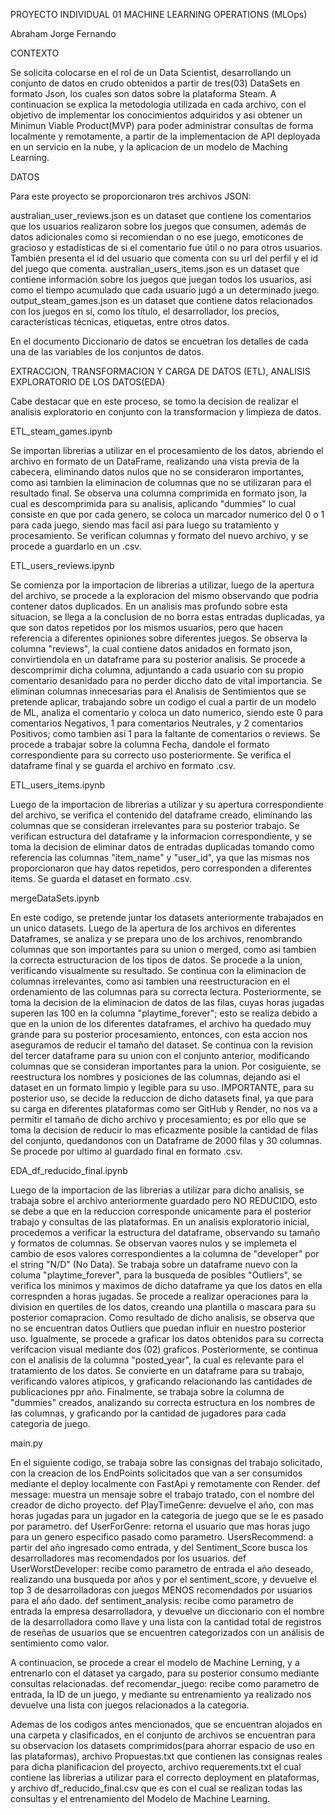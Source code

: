 PROYECTO INDIVIDUAL 01 
MACHINE LEARNING OPERATIONS (MLOps)

Abraham Jorge Fernando

CONTEXTO

Se solicita colocarse en el rol de un Data Scientist, desarrollando un conjunto de datos en crudo
obtenidos a partir de tres(03) DataSets en formato Json, los cuales son datos sobre la plataforma Steam. A continuacion se 
explica la metodologia utilizada en cada archivo, con el objetivo de implementar los conocimientos adquiridos y asi obtener
un Minimun Viable Product(MVP) para poder administrar consultas de forma localmente y remotamente, a partir de la implementacion
de API deployada en un servicio en la nube, y la aplicacion de un modelo de Maching Learning.


DATOS

Para este proyecto se proporcionaron tres archivos JSON:

australian_user_reviews.json es un dataset que contiene los comentarios que los usuarios realizaron sobre los juegos que 
consumen, además de datos adicionales como si recomiendan o no ese juego, emoticones de gracioso y estadísticas de si el 
comentario fue útil o no para otros usuarios. También presenta el id del usuario que comenta con su url del perfil y el 
id del juego que comenta.
australian_users_items.json es un dataset que contiene información sobre los juegos que juegan todos los usuarios, así 
como el tiempo acumulado que cada usuario jugó a un determinado juego.
output_steam_games.json es un dataset que contiene datos relacionados con los juegos en sí, como los título, el 
desarrollador, los precios, características técnicas, etiquetas, entre otros datos.

En el documento Diccionario de datos se encuetran los detalles de cada una de las variables de los conjuntos de datos.



EXTRACCION, TRANSFORMACION Y CARGA DE DATOS (ETL), ANALISIS EXPLORATORIO DE LOS DATOS(EDA)

Cabe destacar que en este proceso, se tomo la decision de realizar el analisis exploratorio en conjunto con la transformacion
y limpieza de datos.

ETL_steam_games.ipynb

Se importan librerias a utilizar en el procesamiento de los datos, abriendo el archivo en formato de un DataFrame, realizando
una vista previa de la cabecera, eliminando datos nulos que no se consideraron importantes, como asi tambien la eliminacion
de columnas que no se utilizaran para el resultado final.
Se observa una columna comprimida en formato json, la cual es descomprimida para su analisis, aplicando "dummies" lo cual
consiste en que por cada genero, se coloca un marcador numerico del 0 o 1 para cada juego, siendo mas facil asi para
luego su tratamiento y procesamiento. 
Se verifican columnas y formato del nuevo archivo, y se procede a guardarlo en un .csv.


ETL_users_reviews.ipynb

Se comienza por la importacion de librerias a utilizar, luego de la apertura del archivo, se procede a la exploracion 
del mismo observando que podria contener datos duplicados. En un analisis mas profundo sobre esta situacion, se 
llega a la conclusion de no borra estas entradas duplicadas, ya que son datos repetidos por los mismos usuarios, pero 
que hacen referencia a diferentes opiniones sobre diferentes juegos.
Se observa la columna "reviews", la cual contiene datos anidados en formato json, convirtiendola en un dataframe
para su posterior analisis. Se procede a descomprimir dicha columna, adjuntando a cada usuario con su propio comentario
desanidado para no perder diccho dato de vital importancia.
Se eliminan columnas innecesarias para el Analisis de Sentimientos que se pretende aplicar, trabajando sobre un codigo
el cual a partir de un modelo de ML, analiza el comentario y coloca un dato numerico, siendo este 0 para comentarios
Negativos, 1 para comentarios Neutrales, y 2 comentarios Positivos; como tambien asi 1 para la faltante de comentarios
o reviews.
Se procede a trabajar sobre la columna Fecha, dandole el formato correspondiente para su correcto uso posteriormente. Se 
verifica el dataframe final y se guarda el archivo en formato .csv.



ETL_users_items.ipynb

Luego de la importacion de librerias a utilizar y su apertura correspondiente del archivo, se verifica el contenido
del dataframe creado, eliminando las columnas que se consideran irrelevantes para su posterior trabajo. 
Se verifican estructura del dataframe y la informacion  correspondiente, y se toma la decision de eliminar datos
de entradas duplicadas tomando como referencia las columnas "item_name" y "user_id", ya que las mismas nos proporcionaron
que hay datos repetidos, pero corresponden a diferentes items. Se guarda el dataset en formato .csv.


mergeDataSets.ipynb

En este codigo, se pretende juntar los datasets anteriormente trabajados en un unico datasets.
Luego de la apertura de los archivos en diferentes Dataframes, se analiza y se prepara uno de los archivos, 
renombrando columnas que son importantes para su union o merged, como asi tambien la correcta estructuracion 
de los tipos de datos. Se procede a la union, verificando visualmente su resultado. Se continua con 
la eliminacion de columnas irrelevantes, como asi tambien una reestructuracion en el ordenamiento
de las columnas para su correcta lectura. Posteriormente, se toma la decision de la eliminacion de datos
de las filas, cuyas horas jugadas superen las 100 en la columna "playtime_forever"; esto se realiza
debido a que en la union de los diferentes dataframes, el archivo ha quedado muy grande para su 
posterior procesamiento, entonces, con esta accion nos aseguramos de reducir el tamaño del dataset.
Se continua con la revision del tercer dataframe para su union con el conjunto anterior, modificando
columnas que se consideran importantes para la union. Por cosiguiente, se reestructura los nombres y 
posiciones de las columnas, dejando asi el dataset en un formato limpio y legible para su uso.
IMPORTANTE, para su posterior uso, se decide la reduccion de dicho datasets final, ya que para
su carga en diferentes plataformas como ser GitHub y Render, no nos va a permitir el tamaño de dicho
archivo y procesamiento; es por ello que se toma la decision de reducir lo mas eficazmente posible
la cantidad de filas del conjunto, quedandonos con un Dataframe de 2000 filas y 30 columnas.
Se procede por ultimo al guardado final en formato .csv.


EDA_df_reducido_final.ipynb

Luego de la importacion de las librerias a utilizar para dicho analisis, se trabaja sobre el archivo anteriormente
guardado pero NO REDUCIDO, esto se debe a que en la reduccion corresponde unicamente para el posterior
trabajo y consultas de las plataformas.
En un analisis exploratorio inicial, procedemos a verificar la estructura del dataframe, observando su tamaño
y formatos de columnas. Se observan vaores nulos y se implemeta el cambio de esos valores correspondientes a la columna de
"developer" por el string "N/D" (No Data).
Se trabaja sobre un dataframe nuevo con la columa "playtime_forever", para la busqueda de posibles "Outliers", se verifica
los minimos y maximos de dicho dataframe ya que los datos en ella correspnden a horas jugadas. Se procede a realizar
operaciones para la division en quertiles de los datos, creando una plantilla o mascara para su posterior comapracion.
Como resultado de dicho analisis, se observa que no se encuentran datos Outliers que puedan influir en nuestro posterior
uso. Igualmente, se procede a graficar los datos obtenidos para su correcta verifcacion visual mediante  dos (02) graficos.
Posteriormente, se continua con el analisis de la columna "posted_year", la cual es relevante para el tratamiento de los
datos. Se convierte en un dataframe para su trabajo, verificando valores atipicos, y graficando relacionando las
cantidades de publicaciones ppr año.
Finalmente, se trabaja sobre la columna de "dummies" creados, analizando su correcta estructura en los nombres de las
columnas, y graficando por la cantidad de jugadores para cada categoria de juego.


main.py

En el siguiente codigo, se trabaja sobre las consignas del trabajo solicitado, con la creacion de los EndPoints solicitados
que van a ser consumidos mediante el deploy localmente con FastApi y remotamente con Render.
def message: muestra un mensaje sobre el trabajo tratado, con el nombre del creador de dicho proyecto.
def PlayTimeGenre: devuelve el año, con mas horas jugadas para un jugador en la categoria de juego que se le es pasado 
por parametro.
def UserForGenre: retorna el usuario que mas horas jugo para un genero especifico pasado como parametro.
UsersRecommend: a partir del año ingresado como entrada, y del Sentiment_Score busca los desarrolladores
mas recomendados por los usuarios.
def UserWorstDeveloper: recibe como parametro de entrada el año deseado, realizando una busqueda por años y por el 
sentiment_score, y devuelve el top 3 de desarrolladoras con juegos MENOS recomendados por usuarios para el año dado.
def sentiment_analysis: recibe como parametro de entrada la empresa desarrolladora, y devuelve un diccionario con el 
nombre de la desarrolladora como llave y una lista con la cantidad total de registros de reseñas de usuarios que se 
encuentren categorizados con un análisis de sentimiento como valor.

A continuacion, se procede a crear el modelo de Machine Lerning, y a entrenarlo con el dataset ya cargado, para su 
posterior consumo mediante consultas relacionadas.
def recomendar_juego: recibe como parametro de entrada, la ID de un juego, y mediante su entrenamiento ya realizado
nos devuelve una lista con juegos relacionados a la categoria.



Ademas de los codigos antes mencionados, que se encuentran alojados en una carpeta y clasificados, en el conjunto
de archivos se encuentran para su observacion los datasets comprimidos(para ahorrar espacio de uso en las plataformas),
archivo Propuestas.txt que contienen las consignas reales para dicha planificacion del proyecto, archivo
requerements.txt el cual contiene las librerias a utilizar para el correcto deployment en plataformas, y archivo
df_reducido_final.csv que es con el cual se realizan todas las consultas y el entrenamiento del Modelo de Machine Learning.






 















































































